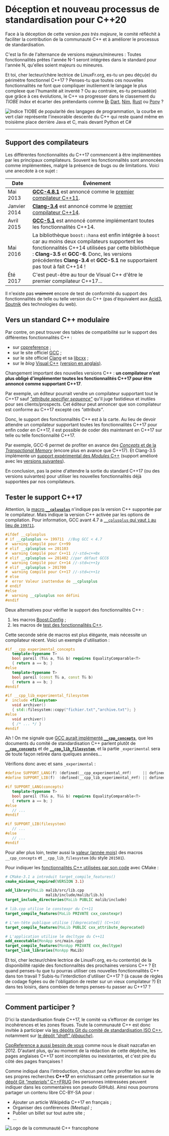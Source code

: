 Déception et nouveau processus de standardisation pour C++20
============================================================

Face à la déception de cette version _pas très majeure_,
le comité réfléchit à faciliter la contribution de la communauté C++
et à améliorer le processus de standardisation.

C'est la fin de l'alternance de versions majeurs/mineures : 
Toutes fonctionnalités prêtes l'année N-1 seront intégrées dans le standard pour l'année N,
qu'elles soient majeurs ou mineures.

Et toi, cher lecteur/chère lectrice de LinuxFr.org, es-tu un peu déçu(e) du périmètre fonctionnel C++17 ?
Penses-tu que toutes ces nouvelles fonctionnalités ne font que compliquer inutilement le langage le plus complexe que l'humanité ait inventé ?
Ou au contraire, es-tu persuadé(e) que grâce à ces évolutions, le C++ va progresser dans le classement du _TIOBE Index_ et écarter des prétendants comme ~~[D](https://fr.wikipedia.org/wiki/D_(langage)),~~ [Dart](https://fr.wikipedia.org/wiki/Dart_(langage_informatique)), [Nim](https://fr.wikipedia.org/wiki/Nim_(langage)), [Rust](https://fr.wikipedia.org/wiki/Rust_(langage)) ou [Pony](http://www.ponylang.org/) ?

![Indice TIOBE de popularité des langages de programmation, la courbe en vert clair représente l'inexorable descente du C++ qui reste quand même en troisième place derrière Java et C, mais devant Python et C#](http://cdn.edureka.co/blog/wp-content/uploads/2016/06/TIOBE-index-2016.png)

---------------------------------------------------------------


Support des compilateurs
------------------------

Les différentes fonctionnalités du C++17 commencent à être implémentées par les principaux compilateurs. Souvent les fonctionnalités sont annoncées comme implémentées, malgré la présence de bugs ou de limitations. Voici une anecdote à ce sujet :   

Date        | Événement
------------|-------------
Mai 2013    |[**GCC-4.8.1**](https://gcc.gnu.org/gcc-4.8/changes.html) est annoncé comme le [premier compilateur C++11](https://gcc.gnu.org/projects/cxx-status.html#cxx11).
Janvier 2014|[**Clang-3.4**](http://llvm.org/releases/3.4/tools/clang/docs/ReleaseNotes.html) est annoncé comme le [premier compilateur C++14](http://clang.llvm.org/cxx_status.html#cxx14).
Avril 2015  |[**GCC-5.1**](https://gcc.gnu.org/gcc-5/changes.html) est annoncé comme implémentant toutes les fonctionnalités C++14.
Mai 2016    |La bibliothèque `boost::hana` est enfin intégrée à `boost` car au moins deux compilateurs supportent les fonctionnalités C++14 utilisées par cette bibliothèque : **Clang-3.5** et **GCC-6**. Donc, les versions précédentes **Clang-3.4** et **GCC-5.1** ne supportaient pas tout à fait C++14 !
Été 2017    |C'est peut-être au tour de Visual C++ d'être le premier compilateur C++17...

Il n'existe pas ~~vraiment~~ encore de test de conformité du support des fonctionnalités de telle ou telle version du C++ (pas d'équivalent aux [Acid3](https://fr.wikipedia.org/wiki/Acid3), [Sputnik](Sputnik_(JavaScript_conformance_test)) des technologies du web).


Vers un standard C++ modulaire
------------------------------


Par contre, on peut trouver des tables de compatibilité sur le support des différentes fonctionnalités C++ :

* sur [cppreference](http://en.cppreference.com/w/cpp/compiler_support) ;
* sur le site officiel [GCC](https://gcc.gnu.org/projects/cxx-status.html#cxx1z) ;
* sur le site officiel [Clang](http://clang.llvm.org/cxx_status.html#cxx17) et sa [libcxx](http://libcxx.llvm.org/cxx1z_status.html) ;
* sur le _blog_ [Visual C++](https://msdn.microsoft.com/fr-fr/library/hh567368.aspx) [(version en anglais)](https://blogs.msdn.microsoft.com/vcblog/2015/06/19/c111417-features-in-vs-2015-rtm/).

Changement important des nouvelles versions C++ : **un compilateur n'est plus obligé d'implémenter toutes les fonctionnalités C++17 pour être annoncé comme supportant C++17**. 

Par exemple, un éditeur pourrait vendre un compilateur supportant tout le C++17 sauf [_"attribute specifier sequence"_](http://en.cppreference.com/w/cpp/language/attributes) qu'il juge fastidieux et inutiles pour ses clients/prospects. Cet éditeur peut annoncer que son compilateur est conforme au C++17 excepté ces _"attributs"_. 

Donc, le support des fonctionnalités C++ est à la carte. Au lieu de devoir attendre un compilateur supportant toutes les fonctionnalités C++17 pour enfin coder en C++17, il est possible de coder dès maintenant en C++17 sur telle ou telle fonctionnalité C++17.


Par exemple, GCC-6 permet de profiter en avance des [_Concepts_ et de la _Transactional Memory_](https://gcc.gnu.org/projects/cxx-status.html#tses) (encore plus en avance que C++17). Et Clang-3.5 implémente un [support expérimental des _Modules_ C++](http://llvm.org/releases/3.5.0/tools/clang/docs/Modules.html) (support amélioré avec les [versions suivantes](http://llvm.org/releases/3.6.0/tools/clang/docs/Modules.html)).


En conclusion, pas la peine d'attendre la sortie du standard C++17 (ou des versions suivantes) pour utiliser les nouvelles fonctionnalités déjà supportées par nos compilateurs.

Tester le support C++17
-----------------------

Attention, la [macro **`__cplusplus`**](http://en.cppreference.com/w/cpp/preprocessor/replace#Predefined_macros) n'indique pas la version C++ supportée par le compilateur. Mais indique la version C++ activée par les options de compilation. Pour information, GCC avant 4.7 a [`__cplusplus` qui vaut `1` au lieu de `199711`](gcc.gnu.org/bugzilla/show_bug.cgi?id=1773).

```cpp
#ifdef __cplusplus
# if __cplusplus <= 199711  //Bug GCC < 4.7
#  warning Compilé pour C++99
# elif __cplusplus == 201103
#  warning Compilé pour C++11 //-std=c++0x
# elif __cplusplus == 201402 //par défaut GCC6
#  warning Compilé pour C++14 //-std=c++1y
# elif __cplusplus > 201700
#  warning Compilé pour C++17 //-std=c++1z
# else
#  error Valeur inattendue de __cplusplus  
# endif
#else
#  warning __cplusplus non défini
#endif
```

Deux alternatives pour vérifier le support des fonctionnalités C++ :

1. les macros [Boost.Config](http://www.boost.org/doc/libs/1_61_0/libs/config/doc/html/boost_config/boost_macro_reference.html) ;
2. les macros de [test des fonctionnalités C++](en.cppreference.com/w/cpp/experimental/feature_test#Language_Features).

Cette seconde série de macros est plus élégante, mais nécessite un compilateur récent. Voici un exemple d'utilisation :

```cpp
#if __cpp_experimental_concepts
   template<typename T>
   bool pareil (T&& a, T&& b) requires EqualityComparable<T>
   { return a == b; }
#else
   template<typename T>
   bool pareil (const T& a, const T& b)
   { return a == b; }
#endif

#if __cpp_lib_experimental_filesystem
#  include <filesystem>
   void archiver()
   { std::filesystem::copy("fichier.txt","archive.txt"); }
#else
   void archiver()
   { /* ... */ }
#endif
```

Ah ! On me signale que [GCC aurait implémenté **`__cpp_concepts`**](https://gcc.gnu.org/projects/cxx-status.html#tses), que les documents du comité de standardisation C++ parlent plutôt de [**`__cpp_concepts`**](www.open-std.org/jtc1/sc22/wg21/docs/papers/2015/p0118r0.pdf) et de [**`__cpp_lib_filesystem`**](http://www.open-std.org/jtc1/sc22/wg21/docs/papers/2016/p0096r3.html), et la partie `_experimental` sera de toute façon retirée dans quelques années...

Vérifions donc avec et sans `_experimental` :

```cpp
#define SUPPORT_LANG(f) (defined(__cpp_experimental_##f)     || defined(__cpp_##f))
#define SUPPORT_LIB(f)  (defined(__cpp_lib_experimental_##f) || defined(__cpp_lib_##f))

#if SUPPORT_LANG(concepts)
   template<typename T>
   bool pareil (T&& a, T&& b) requires EqualityComparable<T>
   { return a == b; }
#else
   // ...
#endif

#if SUPPORT_LIB(filesystem)
   // ...
#else
   // ...
#endif
```



Pour aller plus loin, tester aussi la [valeur (année mois)](en.cppreference.com/w/cpp/experimental/feature_test#Language_Features) des macros `__cpp_concepts` et `__cpp_lib_filesystem` (du style `201501`).

Pour indiquer les [fonctionnalités C++ utilisées par son code](https://cmake.org/cmake/help/latest/prop_gbl/CMAKE_CXX_KNOWN_FEATURES.html) avec CMake :

```cmake
# CMake-3.1 a introduit target_compile_features() 
cmake_minimum_required(VERSION 3.1)

add_library(MaLib malib/src/lib.cpp
                  malib/include/malib/lib.h)
target_include_directories(MaLib PUBLIC malib/include)

# lib.cpp utilise le constexpr du C++11
target_compile_features(MaLib PRIVATE cxx_constexpr)

# L'en-tête publique utilise [[deprecated]] (C++14)
target_compile_features(MaLib PUBLIC cxx_attribute_deprecated)

# L'application utilise le decltype du C++11
add_executable(MonApp src/main.cpp)
target_compile_features(MonApp PRIVATE cxx_decltype)
target_link_libraries(MonApp MaLib)
```




Et toi, cher lecteur/chère lectrice de LinuxFr.org, es-tu content(e) de la disponibilité rapide des fonctionnalités des prochaines versions C++ ?
Et quand penses-tu que tu pourras utiliser ces nouvelles fonctionnalités C++ dans ton travail ?
Subis-tu l'interdiction d'utiliser C++17 ? (à cause de règles de codage figées ou de l'obligation de rester sur un vieux compilateur ?)
Et dans tes loisirs, dans combien de temps penses-tu passer au C++17 ?

---------------------------------------------------------------


Comment participer ?
--------------------
D'ici la standardisation finale C++17, le comité va s’efforcer de corriger les incohérences et les zones floues. Toute la communauté C++ est donc invitée à participer via [les dépôts Git du comité de standardisation ISO C++](https://github.com/cplusplus), notamment sur [le dépôt _"draft" (ébauche_)](https://github.com/cplusplus/draft).

[CppReference a aussi besoin de vous](https://linuxfr.org/news/codeurs-traducteurs-cppreference-a-besoin-de-vous) comme nous le disait nazcafan en 2012. D'autant plus, qu'au moment de la rédaction de cette dépêche, les pages anglaises C++17 sont incomplètes ou inexistantes, et c'est pire du côté des pages françaises !

Comme indiqué dans l’introduction, chacun peut faire profiter les autres de ses propres recherches **C++17** en enrichissant cette présentation sur le [dépôt Git *"materials"* C++FRUG](https://github.com/cpp-frug/materials/blob/master/Cxx17/Cxx17-Features.md) (les personnes intéressées peuvent indiquer dans les commentaires son pseudo GitHub). Ainsi nous pourrons partager un contenu libre CC-BY-SA pour :

* Ajouter un article Wikipédia C++17 en français ;
* Organiser des conférences *(Meetup)* ;
* Publier un billet sur tout autre site ;
* ...

![Logo de la communauté C++ francophone](https://upload.wikimedia.org/wikipedia/commons/9/91/Cpp-Francophonie.svg)
